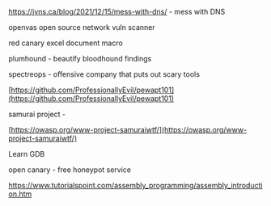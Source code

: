 https://jvns.ca/blog/2021/12/15/mess-with-dns/ - mess with DNS

openvas open source network vuln scanner

red canary excel document macro

plumhound - beautify bloodhound findings

spectreops - offensive company that puts out scary tools
  

[https://github.com/ProfessionallyEvil/pewapt101](https://github.com/ProfessionallyEvil/pewapt101)

samurai project -  

[https://owasp.org/www-project-samuraiwtf/](https://owasp.org/www-project-samuraiwtf/)

Learn GDB

open canary - free honeypot service

https://www.tutorialspoint.com/assembly_programming/assembly_introduction.htm
